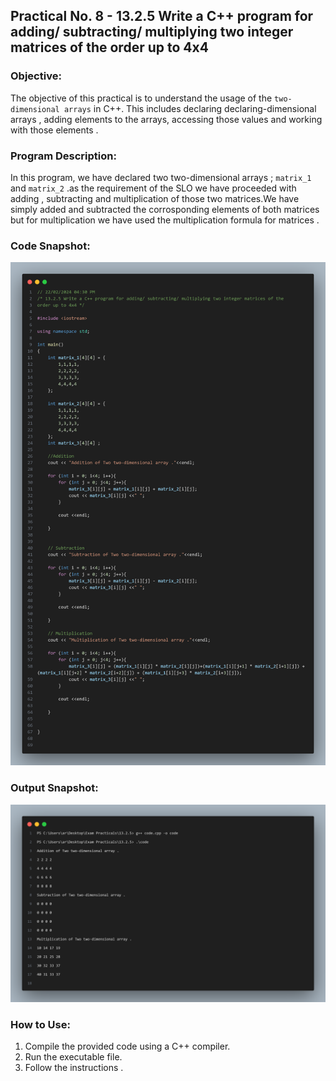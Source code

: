 ## Practical No. 8 - 13.2.5 Write a C++ program for adding/ subtracting/ multiplying two integer matrices of the order up to 4x4

### Objective:
The objective of this practical is to understand the usage of the `two-dimensional arrays` in C++.
This includes declaring declaring-dimensional arrays , adding elements to the arrays, accessing those values and working with those elements .

### Program Description:
In this program, we have declared two two-dimensional arrays ; `matrix_1` and `matrix_2` .as the requirement of the SLO we have proceeded with adding , subtracting and multiplication of those two matrices.We have simply added and subtracted the corrosponding elements of both matrices but for multiplication we have used the multiplication formula for matrices .

### Code Snapshot:
![Code Snapshot](code-snap.png)

### Output Snapshot:
![Output Snapshot](output-snap.png)

### How to Use:
1. Compile the provided code using a C++ compiler.
2. Run the executable file.
3. Follow the instructions .